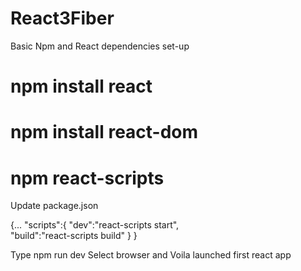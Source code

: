 # React3Fiber

Basic Npm and React dependencies set-up

# npm install react
# npm install react-dom
# npm react-scripts

Update package.json

{...
"scripts":{
  "dev":"react-scripts start",  
  "build":"react-scripts build"
  }
}

Type npm run dev 
Select browser and Voila launched first react app
